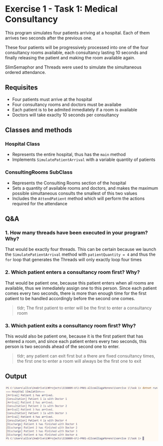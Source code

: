 # Exercise 1 - Task 1: Medical Consultancy
This program simulates four patients arriving at a hospital. Each of them arrives two seconds after the previous one. 

These four patients will be progressively processed into one of the four consultancy rooms available, each consultancy lasting 10 seconds and finally releasing the patient and making the room available again. 

SlimSemaphor and Threads were used to simulate the simultaneous ordered attendance.

## Requisites
* Four patients must arrive at the hospital
* Four consultancy rooms and doctors must be availabe
* Each patient is to be admited inmediately if a room is available
* Doctors will take exaclty 10 seconds per consultancy

## Classes and methods

### Hospital Class
* Represents the entire hospital, thus has the `main` method
* Implements `SimulatePatientArrival` with a variable quantity of patients

### ConsultingRooms SubClass
* Represents the Consulting Rooms section of the hospital
* Sets a quantity of available rooms and doctors, and makes the maximum possible simultaneous consults the smallest of this two values
* Includes the `AttendPatient` method which will perform the actions required for the attendance

## Q&A
### 1. How many threads have been executed in your program? Why?
That would be exactly four threads. This can be certain because we launch the `SimulatePatientArrival` method with `patientQuantity = 4` and thus the `for` loop that generates the Threads will only exactly loop four times

### 2. Which patient enters a consultancy room first? Why?
That would be patient one, because this patient enters when all rooms are available, thus we inmediately assign one to this person. Since each patient comes every two seconds, there is more than enough time for the first patient to be handled accordingly before the second one comes.

> tldr; The first patient to enter will be the first to enter a consultancy room

### 3. Which patient exits a consultancy room first? Why?
This would also be patient one, because it is the first patient that has entered a room, and since each patient enters every two seconds, this person is two seconds ahead of the second one to enter.

> tldr; any patient can exit first but a there are fixed consultancy times, the first one to enter a room will always be the first one to exit

## Output
![alt text](output.png)